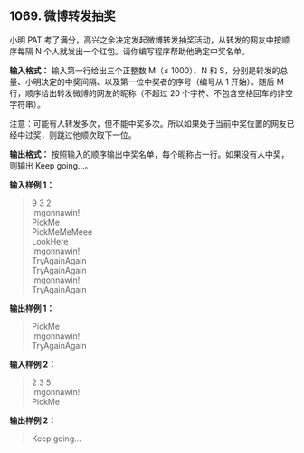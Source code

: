 ﻿## 1069. 微博转发抽奖
小明 PAT 考了满分，高兴之余决定发起微博转发抽奖活动，从转发的网友中按顺序每隔 N 个人就发出一个红包。请你编写程序帮助他确定中奖名单。

**输入格式：**
输入第一行给出三个正整数 M（≤ 1000）、N 和 S，分别是转发的总量、小明决定的中奖间隔、以及第一位中奖者的序号（编号从 1 开始）。随后 M 行，顺序给出转发微博的网友的昵称（不超过 20 个字符、不包含空格回车的非空字符串）。

注意：可能有人转发多次，但不能中奖多次。所以如果处于当前中奖位置的网友已经中过奖，则跳过他顺次取下一位。

**输出格式：**
按照输入的顺序输出中奖名单，每个昵称占一行。如果没有人中奖，则输出 Keep going...。

**输入样例 1：**
>9 3 2  
Imgonnawin!  
PickMe  
PickMeMeMeee  
LookHere  
Imgonnawin!  
TryAgainAgain  
TryAgainAgain  
Imgonnawin!  
TryAgainAgain  

**输出样例 1：**
>PickMe  
Imgonnawin!  
TryAgainAgain  

**输入样例 2：**
>2 3 5  
Imgonnawin!  
PickMe  

**输出样例 2：**
>Keep going...  